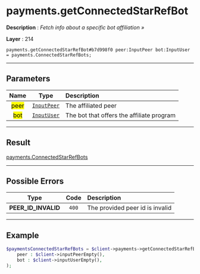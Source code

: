 # payments.getConnectedStarRefBot

**Description** : *Fetch info about a specific bot affiliation &raquo;*

**Layer** : 214

```tl
payments.getConnectedStarRefBot#b7d998f0 peer:InputPeer bot:InputUser = payments.ConnectedStarRefBots;
```

---

## Parameters

| Name | Type | Description |
| :---: | :---: | :--- |
| <mark>peer</mark> | [`InputPeer`](type/InputPeer) | The affiliated peer |
| <mark>bot</mark> | [`InputUser`](type/InputUser) | The bot that offers the affiliate program |

---

## Result

[payments.ConnectedStarRefBots](type/payments.ConnectedStarRefBots)

---

## Possible Errors

| Type | Code | Description |
| :---: | :---: | :--- |
| **PEER_ID_INVALID** | `400` | The provided peer id is invalid |

---

## Example

```php
$paymentsConnectedStarRefBots = $client->payments->getConnectedStarRefBot(
	peer : $client->inputPeerEmpty(),
	bot : $client->inputUserEmpty(),
);
```